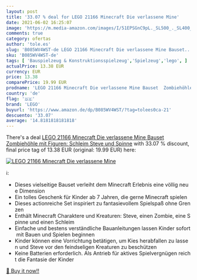 ```yaml
---
layout: post
title: '33.07 % deal for LEGO 21166 Minecraft Die verlassene Mine'
date: 2021-06-02 16:25:07
image: 'https://m.media-amazon.com/images/I/51EPSGnC9pL._SL500_._SL400_.jpg'
comments: true
category: ofertas
author: 'tole.es'
slug: 'B085WV4WST-de LEGO 21166 Minecraft Die verlassene Mine Bauset...'
sku: 'B085WV4WST-de'
tags: [ 'Bauspielzeug & Konstruktionsspielzeug','Spielzeug','lego', ]
actualPrice: 13.38 EUR
currency: EUR
price: 13.38
comparePrice: 19.99 EUR
prodname: 'LEGO 21166 Minecraft Die verlassene Mine Bauset  Zombiehöhle mit Figuren: Schleim  Steve und Spinne'
country: 'de'
flag: '🇩🇪'
brand: 'LEGO'
buyurl: 'https://www.amazon.de/dp/B085WV4WST/?tag=tolees0ca-21'
descuento: '33.07'
average: '14.8181818181818'
---
```


There's a deal [LEGO 21166 Minecraft Die verlassene Mine Bauset  Zombiehöhle mit Figuren: Schleim  Steve und Spinne](https://www.amazon.de/dp/B085WV4WST/?tag=tolees0ca-21)  with  33.07 % discount, final price tag of  13.38 EUR (original: 19.99 EUR) here:

[![LEGO 21166 Minecraft Die verlassene Mine](https://m.media-amazon.com/images/I/51EPSGnC9pL._SL500_._SL400_.jpg)](https://www.amazon.de/dp/B085WV4WST/?tag=tolees0ca-21)

ℹ️:

- Dieses vielseitige Bauset verleiht dem Minecraft Erlebnis eine völlig neue Dimension
- Ein tolles Geschenk für Kinder ab 7 Jahren, die gerne Minecraft spielen
- Dieses actionreiche Set inspiriert zu fantasievollem Spielspaß ohne Grenzen
- Enthält Minecraft Charaktere und Kreaturen: Steve, einen Zombie, eine Spinne und einen Schleim
- Einfache und bestens verständliche Bauanleitungen lassen Kinder sofort mit Bauen und Spielen beginnen
- Kinder können eine Vorrichtung betätigen, um Kies herabfallen zu lassen und Steve vor den feindseligen Kreaturen zu beschützen
- Keine Batterien erforderlich. Als Antrieb für aktives Spielvergnügen reicht die Fantasie der Kinder

[🛒 Buy it now!!](https://www.amazon.de/dp/B085WV4WST/?tag=tolees0ca-21)
